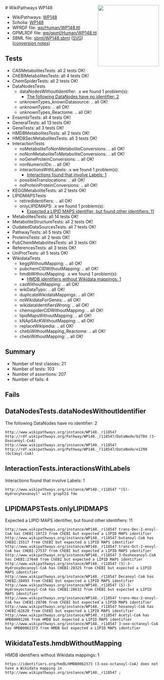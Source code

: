 <img style="float: right; width: 200px" src="../logo.png" />
# WikiPathways WP148

* WikiPathways: [WP148](https://identifiers.org/wikipathways:WP148)
* Scholia: [WP148](https://scholia.toolforge.org/wikipathways/WP148)
* WPRDF file: [wp/Human/WP148.ttl](../wp/Human/WP148.ttl)
* GPMLRDF file: [wp/gpml/Human/WP148.ttl](../wp/gpml/Human/WP148.ttl)
* SBML file: [sbml/WP148.sbml](../sbml/WP148.sbml) ([SVG](../sbml/WP148.svg)) ([conversion notes](../sbml/WP148.txt))

## Tests
* CASMetabolitesTests: all 2 tests OK!
* ChEBIMetabolitesTests: all 4 tests OK!
* ChemSpiderTests: all 2 tests OK!
* DataNodesTests
    * dataNodesWithoutIdentifier: .x we found 1 problem(s):
        * [The following DataNodes have no identifier: 2](#d2d32fa1)
    * unknownTypes_knownDatasource: .. all OK!
    * unknownTypes: .. all OK!
    * unknownTypes_Reactome: .. all OK!
* EnsemblTests: all 4 tests OK!
* GeneralTests: all 13 tests OK!
* GeneTests: all 3 tests OK!
* HMDBMetabolitesTests: all 2 tests OK!
* HMDBSecMetabolitesTests: all 3 tests OK!
* InteractionTests
    * noMetaboliteToNonMetaboliteConversions: .. all OK!
    * noNonMetaboliteToMetaboliteConversions: .. all OK!
    * noGeneProteinConversions: .. all OK!
    * nonNumericIDs: .. all OK!
    * interactionsWithLabels: .x we found 1 problem(s):
        * [Interactions found that involve Labels: 1](#630d2678)
    * possibleTranslocations: .. all OK!
    * noProteinProteinConversions: .. all OK!
* KEGGMetaboliteTests: all 2 tests OK!
* LIPIDMAPSTests
    * retiredIdentifiers: .. all OK!
    * onlyLIPIDMAPS: .x we found 1 problem(s):
        * [Expected a LIPID MAPS identifier, but found other identifiers: 11](#d0bfb679)
* MetabolitesTests: all 14 tests OK!
* MetaboliteStructureTests: all 2 tests OK!
* OudatedDataSourcesTests: all 7 tests OK!
* PathwayTests: all 5 tests OK!
* ProteinsTests: all 2 tests OK!
* PubChemMetabolitesTests: all 3 tests OK!
* ReferencesTests: all 3 tests OK!
* UniProtTests: all 5 tests OK!
* WikidataTests
    * keggWithoutMapping: .. all OK!
    * pubchemCIDWithoutMapping: .. all OK!
    * hmdbWithoutMapping: .x we found 1 problem(s):
        * [HMDB identifiers without Wikidata mappings: 1](#8860e69b)
    * casWithoutMapping: .. all OK!
    * wikDataTypo: .. all OK!
    * duplicateWikidataMappings: .. all OK!
    * noWikidataForGenes: .. all OK!
    * wikidataIdentifiersWrong: .. all OK!
    * chemspiderCIDWithoutMapping: .. all OK!
    * lipidMapsWithoutMapping: .. all OK!
    * kNApSAcKWithoutMapping: .. all OK!
    * replaceWikipedia: .. all OK!
    * chebiWithoutMapping_Reactome: .. all OK!
    * chebiWithoutMapping: .. all OK!


## Summary

* Number of test classes: 21
* Number of tests: 103
* Number of assertions: 207
* Number of fails: 4

## Fails

<a name="d2d32fa1" />

## DataNodesTests.dataNodesWithoutIdentifier

The following DataNodes have no identifier: 2
```
http://www.wikipathways.org/instance/WP148._r118547 http://rdf.wikipathways.org/Pathway/WP148._r118547/DataNode/b278d (3-Oxocanoyl-CoA)
http://www.wikipathways.org/instance/WP148._r118547 http://rdf.wikipathways.org/Pathway/WP148._r118547/DataNode/e1298 (Octaoyl-CoA)
```

<a name="630d2678" />

## InteractionTests.interactionsWithLabels

Interactions found that involve Labels: 1
```
http://www.wikipathways.org/instance/WP148._r118547 "(S)-Hydrocyhexanoyl" with graphId fde
```

<a name="d0bfb679" />

## LIPIDMAPSTests.onlyLIPIDMAPS

Expected a LIPID MAPS identifier, but found other identifiers: 11
```
http://www.wikipathways.org/instance/WP148._r118547 trans-Dec-2-enoyl-CoA has CHEBI:10723 from ChEBI but expected a LIPID MAPS identifier
http://www.wikipathways.org/instance/WP148._r118547 butanoyl-CoA has CHEBI:15517 from ChEBI but expected a LIPID MAPS identifier
http://www.wikipathways.org/instance/WP148._r118547 trans-Oct-2-enoyl-CoA has CHEBI:27537 from ChEBI but expected a LIPID MAPS identifier
http://www.wikipathways.org/instance/WP148._r118547 3-Oxohexanoyl-CoA has CHEBI:27648 from ChEBI but expected a LIPID MAPS identifier
http://www.wikipathways.org/instance/WP148._r118547 (S)-3-Hydroxydecanoyl-CoA has CHEBI:28325 from ChEBI but expected a LIPID MAPS identifier
http://www.wikipathways.org/instance/WP148._r118547 Decanoyl-CoA has CHEBI:28493 from ChEBI but expected a LIPID MAPS identifier
http://www.wikipathways.org/instance/WP148._r118547 (S)-3-Hydroxyoctanoyl-CoA has CHEBI:28632 from ChEBI but expected a LIPID MAPS identifier
http://www.wikipathways.org/instance/WP148._r118547 trans-Hex-2-enoyl-CoA has CHEBI:28706 from ChEBI but expected a LIPID MAPS identifier
http://www.wikipathways.org/instance/WP148._r118547 hexanoyl-CoA has CHEBI:62620 from ChEBI but expected a LIPID MAPS identifier
http://www.wikipathways.org/instance/WP148._r118547 Acetyl-CoA has HMDB0001206 from HMDB but expected a LIPID MAPS identifier
http://www.wikipathways.org/instance/WP148._r118547 3-oxo-octanoyl-CoA has HMDB0062373 from HMDB but expected a LIPID MAPS identifier
```

<a name="8860e69b" />

## WikidataTests.hmdbWithoutMapping

HMDB identifiers without Wikidata mappings: 1
```
https://identifiers.org/hmdb/HMDB0062373 (3-oxo-octanoyl-CoA) does not have a Wikidata mapping in http://www.wikipathways.org/instance/WP148._r118547 ; 
```

